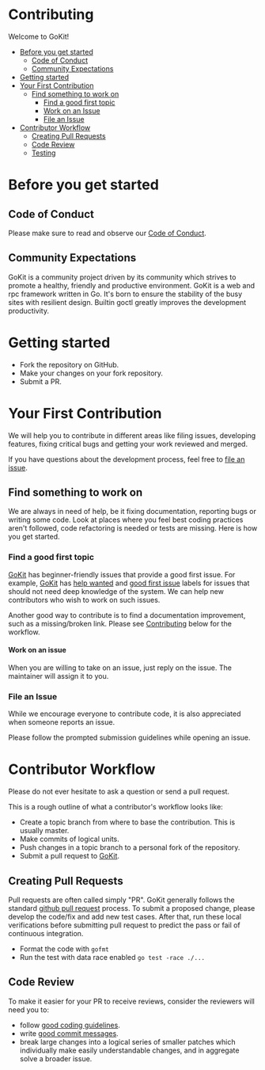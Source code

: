 # Contributing

Welcome to GoKit!

-   [Before you get started](#before-you-get-started)
    -   [Code of Conduct](#code-of-conduct)
    -   [Community Expectations](#community-expectations)
-   [Getting started](#getting-started)
-   [Your First Contribution](#your-first-contribution)
    -   [Find something to work on](#find-something-to-work-on)
        -   [Find a good first topic](#find-a-good-first-topic)
        -   [Work on an Issue](#work-on-an-issue)
        -   [File an Issue](#file-an-issue)
-   [Contributor Workflow](#contributor-workflow)
    -   [Creating Pull Requests](#creating-pull-requests)
    -   [Code Review](#code-review)
    -   [Testing](#testing)

# Before you get started

## Code of Conduct

Please make sure to read and observe our [Code of Conduct](/code-of-conduct.md).

## Community Expectations

GoKit is a community project driven by its community which strives to promote a healthy, friendly and productive environment.
GoKit is a web and rpc framework written in Go. It's born to ensure the stability of the busy sites with resilient design. Builtin goctl greatly improves the development productivity.

# Getting started

- Fork the repository on GitHub.
- Make your changes on your fork repository.
- Submit a PR.


# Your First Contribution

We will help you to contribute in different areas like filing issues, developing features, fixing critical bugs and
getting your work reviewed and merged.

If you have questions about the development process,
feel free to [file an issue](https://github.com/fengyuan-liang/GoKit/issues/new/choose).

## Find something to work on

We are always in need of help, be it fixing documentation, reporting bugs or writing some code.
Look at places where you feel best coding practices aren't followed, code refactoring is needed or tests are missing.
Here is how you get started.

### Find a good first topic

[GoKit](https://github.com/fengyuan-liang/GoKit) has beginner-friendly issues that provide a good first issue.
For example, [GoKit](https://github.com/fengyuan-liang/GoKit) has
[help wanted](https://github.com/fengyuan-liang/GoKit/issues?q=is%3Aopen+is%3Aissue+label%3A%22help+wanted%22) and
[good first issue](https://github.com/fengyuan-liang/GoKit/issues?q=is%3Aopen+is%3Aissue+label%3A%22good+first+issue%22)
labels for issues that should not need deep knowledge of the system.
We can help new contributors who wish to work on such issues.

Another good way to contribute is to find a documentation improvement, such as a missing/broken link.
Please see [Contributing](#contributing) below for the workflow.

#### Work on an issue

When you are willing to take on an issue, just reply on the issue. The maintainer will assign it to you.

### File an Issue

While we encourage everyone to contribute code, it is also appreciated when someone reports an issue.

Please follow the prompted submission guidelines while opening an issue.

# Contributor Workflow

Please do not ever hesitate to ask a question or send a pull request.

This is a rough outline of what a contributor's workflow looks like:

- Create a topic branch from where to base the contribution. This is usually master.
- Make commits of logical units.
- Push changes in a topic branch to a personal fork of the repository.
- Submit a pull request to [GoKit](https://github.com/fengyuan-liang/GoKit).

## Creating Pull Requests

Pull requests are often called simply "PR".
GoKit generally follows the standard [github pull request](https://help.github.com/articles/about-pull-requests/) process.
To submit a proposed change, please develop the code/fix and add new test cases.
After that, run these local verifications before submitting pull request to predict the pass or
fail of continuous integration.

* Format the code with `gofmt`
* Run the test with data race enabled `go test -race ./...`

## Code Review

To make it easier for your PR to receive reviews, consider the reviewers will need you to:

* follow [good coding guidelines](https://github.com/golang/go/wiki/CodeReviewComments).
* write [good commit messages](https://chris.beams.io/posts/git-commit/).
* break large changes into a logical series of smaller patches which individually make easily understandable changes, and in aggregate solve a broader issue.
